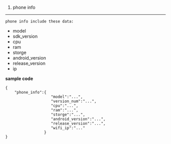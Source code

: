 1. phone info
-------------

    phone info include these data:   
* model
* sdk_version
* cpu
* ram
* storge
* android_version
* release_version
* ip

**sample code**
```
{
    "phone_info":{
                    "model":"...",
                    "version_num":"...",
                    "cpu":"...",
                    "ram":"...",
                    "storge":"...",
                    "android_version":"...",
                    "release_version":"...",
                    "wifi_ip":"..."
                 }
}
```
